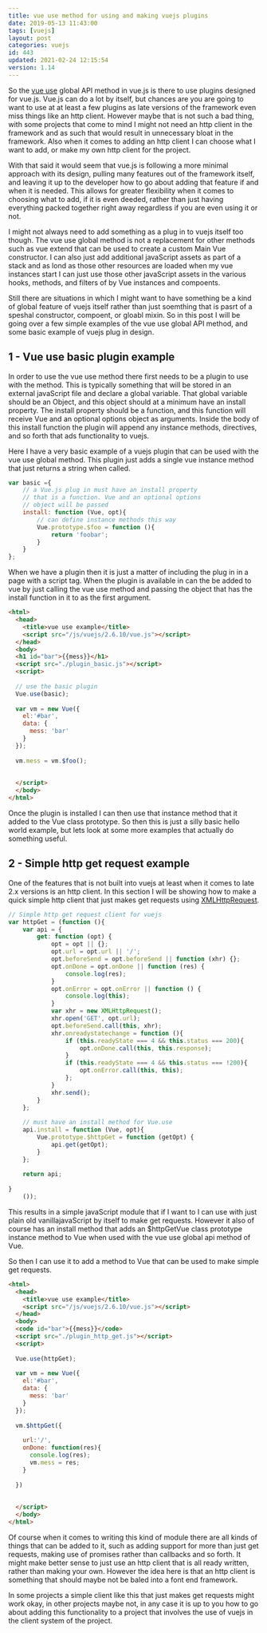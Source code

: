 ```yaml
---
title: vue use method for using and making vuejs plugins
date: 2019-05-13 11:43:00
tags: [vuejs]
layout: post
categories: vuejs
id: 443
updated: 2021-02-24 12:15:54
version: 1.14
---
```


So the [vue use](https://vuejs.org/v2/api/#Vue-use) global API method in vue.js is there to use plugins designed for vue.js. Vue.js can do a lot by itself, but chances are you are going to want to use at at least a few plugins as late versions of the framework even miss things like an http client. However maybe that is not such a bad thing, with some projects that come to mind I might not need an http client in the framework and as such that would result in unnecessary bloat in the framework. Also when it comes to adding an http client I can choose what I want to add, or make my own http client for the project.

With that said it would seem that vue.js is following a more minimal approach with its design, pulling many features out of the framework itself, and leaving it up to the developer how to go about adding that feature if and when it is needed. This allows for greater flexibility when it comes to choosing what to add, if it is even deeded, rather than just having everything packed together right away regardless if you are even using it or not.

I might not always need to add something as a plug in to vuejs itself too though. The vue use global method is not a replacement for other methods such as vue extend that can be used to create a custom Main Vue constructor. I can also just add additional javaScript assets as part of a stack and as lond as those other resources are loaded when my vue instances start I can just use those other javaScript assets in the various hooks, methods, and filters of by Vue instances and compoents.

Still there are situations in which I might want to have something be a kind of global feature of vuejs itself rather than just soemthing that is pasrt of a speshal constructor, compoent, or gloabl mixin. So in this post I will be going over a few simple examples of the vue use global API method, and some basic example of vuejs plug in design.

<!-- more -->

## 1 - Vue use basic plugin example

In order to use the vue use method there first needs to be a plugin to use with the method. This is typically something that will be stored in an external javaScript file and declare a global variable. That global variable should be an Object, and this object should at a minimum have an install property. The install property should be a function, and this function will receive Vue and an optional options object as arguments. Inside the body of this install function the plugin will append any instance methods, directives, and so forth that ads functionality to vuejs.

Here I have a very basic example of a vuejs plugin that can be used with the vue use global method. This plugin just adds a single vue instance method that just returns a string when called.

```js
var basic ={
    // a Vue.js plug in must have an install property
    // that is a function. Vue and an optional options
    // object will be passed
    install: function (Vue, opt){
        // can define instance methods this way
        Vue.prototype.$foo = function (){
            return 'foobar';
        }
    }
};

```

When we have a plugin then it is just a matter of including the plug in in a page with a script tag. When the plugin is available in can the be added to vue by just calling the vue use method and passing the object that has the install function in it to as the first argument. 

```html
<html>
  <head>
    <title>vue use example</title>
    <script src="/js/vuejs/2.6.10/vue.js"></script>
  </head>
  <body>
  <h1 id="bar">{{mess}}</h1>
  <script src="./plugin_basic.js"></script>
  <script>
  
  // use the basic plugin
  Vue.use(basic);
  
  var vm = new Vue({
    el:'#bar',
    data: {
      mess: 'bar'
    }
  });
  
  vm.mess = vm.$foo();
  
  
  </script>
  </body>
</html>
```

Once the plugin is installed I can then use that instance method that it added to the Vue class prototype. So then this is just a silly basic hello world example, but lets look at some more examples that actually do something useful.

## 2 - Simple http get request example

One of the features that is not built into vuejs at least when it comes to late 2.x versions is an http client. In this section I will be showing how to make a quick simple http client that just makes get requests using [XMLHttpRequest](/2018/03/28/js-xmlhttprequest/).

```js
// Simple http get request client for vuejs
var httpGet = (function (){
    var api = {
        get: function (opt) {
            opt = opt || {};
            opt.url = opt.url || '/';
            opt.beforeSend = opt.beforeSend || function (xhr) {};
            opt.onDone = opt.onDone || function (res) {
                console.log(res);
            }
            opt.onError = opt.onError || function () {
                console.log(this);
            }
            var xhr = new XMLHttpRequest();
            xhr.open('GET', opt.url);
            opt.beforeSend.call(this, xhr);
            xhr.onreadystatechange = function (){
                if (this.readyState === 4 && this.status === 200){
                    opt.onDone.call(this, this.response);
                }
                if (this.readyState === 4 && this.status === !200){
                    opt.onError.call(this, this);
                };
            }
            xhr.send();
        }
    };
 
    // must have an install method for Vue.use
    api.install = function (Vue, opt){
        Vue.prototype.$httpGet = function (getOpt) {
            api.get(getOpt);
        }
    };
 
    return api;
 
}
    ());
```

This results in a simple javaScript module that if I want to I can use with just plain old vanillajavaScript by itself to make get requests. However it also of course has an install method that adds an $httpGetVue class prototype instance method to Vue when used with the vue use global api method of Vue.

So then I can use it to add a method to Vue that can be used to make simple get requests.

```html
<html>
  <head>
    <title>vue use example</title>
    <script src="/js/vuejs/2.6.10/vue.js"></script>
  </head>
  <body>
  <code id="bar">{{mess}}</code>
  <script src="./plugin_http_get.js"></script>
  <script>
  
  Vue.use(httpGet);
  
  var vm = new Vue({
    el:'#bar',
    data: {
      mess: 'bar'
    }
  });
  
  vm.$httpGet({
  
    url:'/',
    onDone: function(res){
      console.log(res);
      vm.mess = res;
    }
  
  })
  
  
  </script>
  </body>
</html>
```

Of course when it comes to writing this kind of module there are all kinds of things that can be added to it, such as adding support for more than just get requests, making use of promises rather than callbacks and so forth. It might make better sense to just use an http client that is all ready written, rather than making your own. However the idea here is that an http client is something that should maybe not be baled into a font end framework. 

In some projects a simple client like this that just makes get requests might work okay, in other projects maybe not, in any case it is up to you how to go about adding this functionality to a project that involves the use of vuejs in the client system of the project.